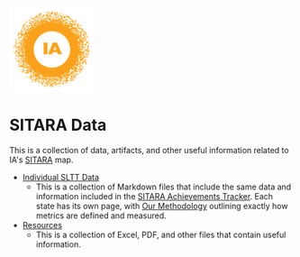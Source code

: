 ![image](https://github.com/internetassociation/SITARA/blob/main/Assets/IA_Mark.png)

# SITARA Data

This is a collection of data, artifacts, and other useful information related to IA's [SITARA](https://internetassociation.org/sitara) map.

- [Individual SLTT Data](https://github.com/internetassociation/SITARA/blob/main/Data/Individual-SLTT-Data/)
   - This is a collection of Markdown files that include the same data and information included in the [SITARA Achievements Tracker](https://docs.google.com/spreadsheets/d/1DJ-JVW_gBwBN-y38jddQpCtVMQUOXXUjs15_xw0-rs4/edit). Each state has its own page, with [Our Methodology](https://github.com/internetassociation/SITARA/blob/main/Data/Individual-Data/Our-Methodology.md) outlining exactly how metrics are defined and measured.
- [Resources](https://github.com/internetassociation/SITARA/blob/main/Data/Resources/)
   - This is a collection of Excel, PDF, and other files that contain useful information.
